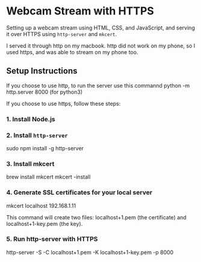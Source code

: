 # Webcam Stream with HTTPS

Setting up a webcam stream using HTML, CSS, and JavaScript, and serving it over HTTPS using `http-server` and `mkcert`.

I served it through http on my macbook. http did not work on my phone, so I used https, and was able to stream on my phone too. 



## Setup Instructions

If you choose to use http, to run the server use this commannd python -m http.server 8000 (for python3)

If you choose to use https, follow these steps:

### 1. Install Node.js

### 2. Install `http-server`
sudo npm install -g http-server

### 3. Install mkcert

brew install mkcert
mkcert -install

### 4. Generate SSL certificates for your local server
mkcert localhost 192.168.1.11

This command will create two files: localhost+1.pem (the certificate) and localhost+1-key.pem (the key).

### 5. Run http-server with HTTPS
http-server -S -C localhost+1.pem -K localhost+1-key.pem -p 8000




